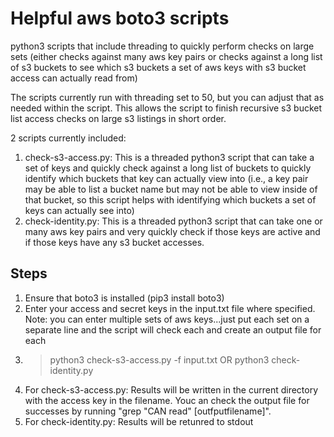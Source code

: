 # Helpful aws boto3 scripts
python3 scripts that include threading to quickly perform checks on large sets (either checks against many aws key pairs or checks against a long list of s3 buckets to see which s3 buckets a set of aws keys with s3 bucket access can actually read from) 

The scripts currently run with threading set to 50, but you can adjust that as needed within the script. This allows the script to finish recursive s3 bucket list access checks on large s3 listings in short order.

2 scripts currently included:
1. check-s3-access.py: This is a threaded python3 script that can take a set of keys and quickly check against a long list of buckets to quickly identify which buckets that key can actually view into (i.e., a key pair may be able to list a bucket name but may not be able to view inside of that bucket, so this script helps with identifying which buckets a set of keys can actually see into)
2. check-identity.py: This is a threaded python3 script that can take one or many aws key pairs and very quickly check if those keys are active and if those keys have any s3 bucket accesses.

## Steps
1. Ensure that boto3 is installed (pip3 install boto3)
2. Enter your access and secret keys in the input.txt file where specified. Note: you can enter multiple sets of aws keys...just put each set on a separate line and the script will check each and create an output file for each
3. > python3 check-s3-access.py -f input.txt OR python3 check-identity.py
4. For check-s3-access.py: Results will be written in the current directory with the access key in the filename. Youc an check the output file for successes by running "grep "CAN read" [outfputfilename]".
5. For check-identity.py: Results will be retunred to stdout
